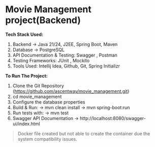 # Movie Management project(Backend)

**Tech Stack Used:**
1. Backend -> Java 21/24, J2EE, Spring Boot, Maven
2. Database -> PostgreSQL
3. API Documentation & Testing: Swagger , Postman
4. Testing Frameworks: JUnit , Mockito
5. Tools Used: Intellij Idea, Github, Git, Spring Initializr

**To Run The Project:**
1. Clone the Git Repository (https://github.com/ascentway/movie_management.git)
2. cd movie_management
3. Configure the database properties
4. Build & Run: 
    -> mvn clean install
    -> mvn spring-boot:run
5. Run tests with:
    -> mvn test
6. Swagger API Documentation
    -> http://localhost:8080/swagger-ui/index.html

>Docker file created but not able to create the container due the system compatibility issues.